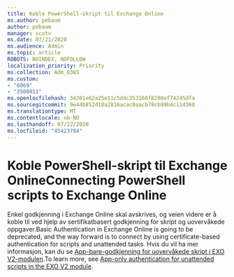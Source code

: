```yaml
---
title: Koble PowerShell-skript til Exchange Online
ms.author: pebaum
author: pebaum
manager: scotv
ms.date: 07/21/2020
ms.audience: Admin
ms.topic: article
ROBOTS: NOINDEX, NOFOLLOW
localization_priority: Priority
ms.collection: Adm_O365
ms.custom:
- "6069"
- "3500011"
ms.openlocfilehash: 34301e62a25e11c5d4c353166f8208ef74245dfa
ms.sourcegitcommit: 9e44b852d18a2816acac0aacb78cb99b4c114368
ms.translationtype: MT
ms.contentlocale: nb-NO
ms.lasthandoff: 07/22/2020
ms.locfileid: "45423784"
---
```

# <a name="connecting-powershell-scripts-to-exchange-online"></a><span data-ttu-id="49f0b-102">Koble PowerShell-skript til Exchange Online</span><span class="sxs-lookup"><span data-stu-id="49f0b-102">Connecting PowerShell scripts to Exchange Online</span></span>

<span data-ttu-id="49f0b-103">Enkel godkjenning i Exchange Online skal avskrives, og veien videre er å koble til ved hjelp av sertifikatbasert godkjenning for skript og uovervåkede oppgaver.</span><span class="sxs-lookup"><span data-stu-id="49f0b-103">Basic Authentication in Exchange Online is going to be deprecated, and the way forward is to connect by using certificate-based authentication for scripts and unattended tasks.</span></span> <span data-ttu-id="49f0b-104">Hvis du vil ha mer informasjon, kan du se [App-bare-godkjenning for uovervåkede skript i EXO V2-modulen](https://docs.microsoft.com/powershell/exchange/app-only-auth-powershell-v2).</span><span class="sxs-lookup"><span data-stu-id="49f0b-104">To learn more, see [App-only authentication for unattended scripts in the EXO V2 module](https://docs.microsoft.com/powershell/exchange/app-only-auth-powershell-v2).</span></span>